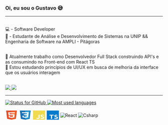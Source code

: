 ### Oi, eu sou o Gustavo 😅
<hr />

<br>
💻 - Software Developer
<br />
🏫 - Estudante de Análise e Desenvolvimento de Sistemas na UNIP && Engenharia de Software na AMPLI - Pitágoras
<br />


<br />🔭 Atualmente trabalho como Desenvolvedor Full Stack construindo API's e as consumindo no Front-end com React TS 
<br />🌱 Estou estudando princípios de UI/UX em busca de melhoria da interface que os usuários interagem  <br />
<br />


<a target="_blank" href="https://www.instagram.com/gustavo.gonca/">
  <img src="https://img.shields.io/badge/Instagram-E4405F?style=for-the-badge&logo=instagram&logoColor=white" />
</a>
  <a target="_blank" href="https://www.linkedin.com/in/gustavo-a-goncalves/">
  <img src="https://img.shields.io/badge/LinkedIn-0077B5?style=for-the-badge&logo=linkedin&logoColor=white" />
</a>


<br />
<hr />

<div dir="auto">
  <a href="https://github.com/gustavogonc"> 
    <img height="200em" width="auto" src="https://github-readme-stats.vercel.app/api?username=gustavogonc&show_icons=true&theme=radical" alt="Status for GitHub" /> 
    <img height="200em" width="auto"  src="https://github-readme-stats.vercel.app/api/top-langs/?username=gustavogonc&theme=radical" alt="Most used languages"/>
  <a/>
</div>

<br />
<div dir="auto">
    <img align="center" alt="HTML5" height="30" width="40" src="https://raw.githubusercontent.com/devicons/devicon/master/icons/html5/html5-original.svg" style="max-width: 100%;" />
    <img align="center" alt="CSS3" height="30" width="40" src="https://raw.githubusercontent.com/devicons/devicon/master/icons/css3/css3-original.svg" style="max-width: 100%;" />
    <img align="center" alt="JS" height="30" width="40" src="https://raw.githubusercontent.com/devicons/devicon/master/icons/javascript/javascript-plain.svg" style="max-width: 100%;" />
    <img align="center" alt="TS" height="30" width="40" src="https://raw.githubusercontent.com/devicons/devicon/master/icons/typescript/typescript-plain.svg" style="max-width: 100%;" />
    <img align="center" alt="React" height="30" width="40" src="https://cdn.jsdelivr.net/gh/devicons/devicon/icons/react/react-original.svg" style="max-width: 100%;" />
    <img align="center" alt="Csharp" height="30" width="40" src="https://raw.githubusercontent.com/jmnote/z-icons/master/svg/csharp.svg" style="max-width: 100%;" >
</div>

<!--
**gustavogonc/gustavogonc** is a ✨ _special_ ✨ repository because its `README.md` (this file) appears on your GitHub profile.

Here are some ideas to get you started:

- 🔭 I’m currently working on ...
- 🌱 I’m currently learning ...
- 👯 I’m looking to collaborate on ...
- 🤔 I’m looking for help with ...
- 💬 Ask me about ...
- 📫 How to reach me: ...
- 😄 Pronouns: ...
- ⚡ Fun fact: ...
-->
